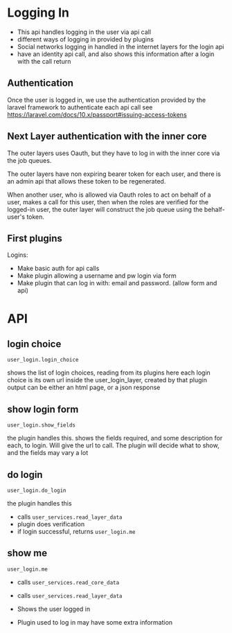 # Logging In

* This api handles logging in the user via api call
* different ways of logging in provided by plugins
* Social networks logging in handled in the internet layers for the login api
* have an identity api call, and also shows this information after a login with the call return


## Authentication

Once the user is logged in, we use the authentication provided by the laravel framework to authenticate each api call
see https://laravel.com/docs/10.x/passport#issuing-access-tokens


## Next Layer authentication with the inner core

The outer layers uses Oauth, but they have to log in with the inner core via the job queues.

The outer layers have non expiring bearer token for each user, and there is an admin api that allows these token to be regenerated.

When another user, who is allowed via Oauth roles to act on behalf of a user, makes a call for this user, then when the roles are verified for the logged-in user,
the outer layer will construct the job queue using the behalf-user's token.


## First plugins

Logins:

* Make basic auth for api calls
* Make plugin allowing a username and pw login via form
* Make plugin that can log in with: email and password. (allow form and api)

# API 

## login choice
    user_login.login_choice
shows the list of login choices, reading from its plugins here
each login choice is its own url inside the user_login_layer, created by that plugin
output can be either an html page, or a json response

## show login form
    user_login.show_fields
the plugin handles this.
shows the fields required, and some description for each, to login.
Will give the url to call.
The plugin will decide what to show, and the fields may vary a lot

## do login
    user_login.do_login

the plugin handles this 
* calls `user_services.read_layer_data`
* plugin does verification
* if login successful, returns `user_login.me`


## show me
    user_login.me
* calls `user_services.read_core_data`
* calls `user_services.read_layer_data`

* Shows the user logged in
* Plugin used to log in may have some extra information


